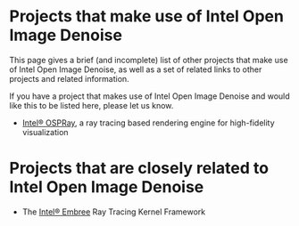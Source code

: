 Projects that make use of Intel Open Image Denoise
==================================================

This page gives a brief (and incomplete) list of other projects that
make use of Intel Open Image Denoise, as well as a set of related links to other
projects and related information.

If you have a project that makes use of Intel Open Image Denoise and would like
this to be listed here, please let us know.

-   [Intel® OSPRay](http://www.ospray.org), a ray tracing based rendering engine for high-fidelity visualization


Projects that are closely related to Intel Open Image Denoise
=============================================================

-   The [Intel® Embree](http://embree.github.io) Ray Tracing Kernel Framework


